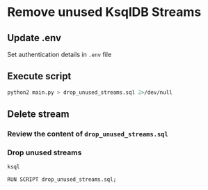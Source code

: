 # Remove unused KsqlDB Streams

## Update .env
Set authentication details in `.env` file

## Execute script

```bash
python2 main.py > drop_unused_streams.sql 2>/dev/null
```

## Delete stream

### Review the content of `drop_unused_streams.sql`

### Drop unused streams
```bash
ksql
```

```sql
RUN SCRIPT drop_unused_streams.sql;
```
